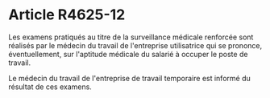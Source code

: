 # Article R4625-12

Les examens pratiqués au titre de la surveillance médicale renforcée sont réalisés par le médecin du travail de l'entreprise utilisatrice qui se prononce, éventuellement, sur l'aptitude médicale du salarié à occuper le poste de travail. 
  
   
Le médecin du travail de l'entreprise de travail temporaire est informé du résultat de ces examens.